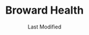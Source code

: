 ---
layout: location-page
date: Last Modified
description: "Local COVID-19 testing is available at Broward Health in Miami, Florida, USA."
permalink: "locations/florida/miami/broward-health/"
tags:
  - locations
  - florida
title: Broward Health
uniqueName: broward-health
state: Florida
stateAbbr: FL
hood: "Miami"
address: ""
city: "Miami"
zip: ""
zipsNearby: "" 
mapUrl: "http://maps.apple.com/?q=Broward+Health&address=,Miami,Florida,"
locationType: Drive-thru
phone: "954-320-5730"
website: "undefined"
onlineBooking: undefined
closed: undefined
closedUpdate: May 23rd, 2020
notes: "By appointment only. Requires doctor's referral."
days: Contact for hours of operation.
ctaMessage: Call 954-320-5730
ctaUrl: "tel:954-320-5730"
---